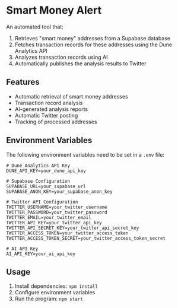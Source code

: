 # Smart Money Alert

An automated tool that:
1. Retrieves "smart money" addresses from a Supabase database
2. Fetches transaction records for these addresses using the Dune Analytics API
3. Analyzes transaction records using AI
4. Automatically publishes the analysis results to Twitter

## Features

- Automatic retrieval of smart money addresses
- Transaction record analysis
- AI-generated analysis reports
- Automatic Twitter posting
- Tracking of processed addresses

## Environment Variables

The following environment variables need to be set in a `.env` file:

```
# Dune Analytics API Key
DUNE_API_KEY=your_dune_api_key

# Supabase Configuration
SUPABASE_URL=your_supabase_url
SUPABASE_ANON_KEY=your_supabase_anon_key

# Twitter API Configuration
TWITTER_USERNAME=your_twitter_username
TWITTER_PASSWORD=your_twitter_password
TWITTER_EMAIL=your_twitter_email
TWITTER_API_KEY=your_twitter_api_key
TWITTER_API_SECRET_KEY=your_twitter_api_secret_key
TWITTER_ACCESS_TOKEN=your_twitter_access_token
TWITTER_ACCESS_TOKEN_SECRET=your_twitter_access_token_secret

# AI API Key
AI_API_KEY=your_ai_api_key
```

## Usage

1. Install dependencies: `npm install`
2. Configure environment variables
3. Run the program: `npm start`
